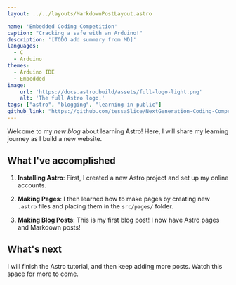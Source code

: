 ```yaml
---
layout: ../../layouts/MarkdownPostLayout.astro

name: 'Embedded Coding Competition'
caption: "Cracking a safe with an Arduino!"
description: '[TODO add summary from MD]'
languages:
  - C
  - Arduino
themes:
  - Arduino IDE
  - Embedded
image:
    url: 'https://docs.astro.build/assets/full-logo-light.png'
    alt: 'The full Astro logo.'
tags: ["astro", "blogging", "learning in public"]
github_link: "https://github.com/tessaSlice/NextGeneration-Coding-Competition"
---
```


Welcome to my _new blog_ about learning Astro! Here, I will share my learning journey as I build a new website.

## What I've accomplished

1. **Installing Astro**: First, I created a new Astro project and set up my online accounts.

2. **Making Pages**: I then learned how to make pages by creating new `.astro` files and placing them in the `src/pages/` folder.

3. **Making Blog Posts**: This is my first blog post! I now have Astro pages and Markdown posts!

## What's next

I will finish the Astro tutorial, and then keep adding more posts. Watch this space for more to come.
